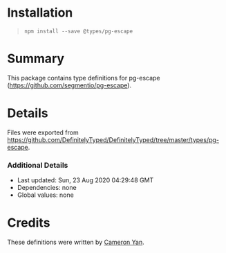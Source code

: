 # Installation
> `npm install --save @types/pg-escape`

# Summary
This package contains type definitions for pg-escape (https://github.com/segmentio/pg-escape).

# Details
Files were exported from https://github.com/DefinitelyTyped/DefinitelyTyped/tree/master/types/pg-escape.

### Additional Details
 * Last updated: Sun, 23 Aug 2020 04:29:48 GMT
 * Dependencies: none
 * Global values: none

# Credits
These definitions were written by [Cameron Yan](https://github.com/khell).
